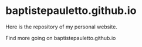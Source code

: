 # baptistepauletto.github.io
Here is the repository of my personal website.

Find more going on baptistepauletto.github.io
